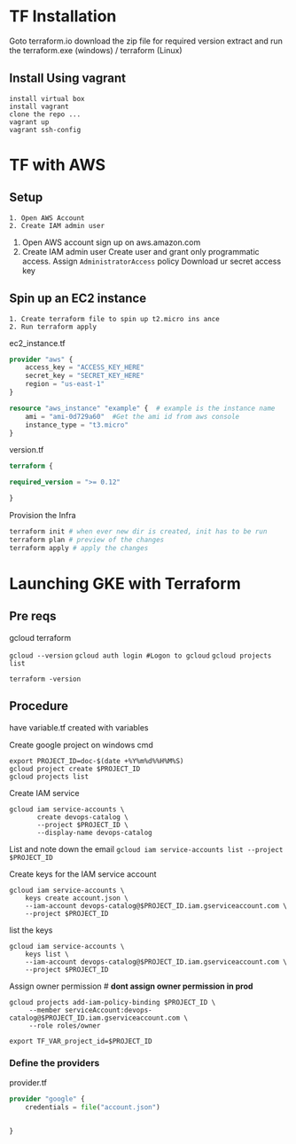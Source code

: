 # TF Installation
Goto terraform.io
download the zip file for required version
extract and run the terraform.exe (windows) / terraform (Linux)

## Install Using vagrant
```
install virtual box
install vagrant
clone the repo ...
vagrant up
vagrant ssh-config
```
# TF with AWS
## Setup
```
1. Open AWS Account
2. Create IAM admin user
```

1. Open AWS account
    sign up on aws.amazon.com
2. Create IAM admin user
    Create user and grant only programmatic access.
    Assign `AdministratorAccess` policy
    Download ur secret access key

## Spin up an EC2 instance
```
1. Create terraform file to spin up t2.micro ins ance
2. Run terraform apply
```

ec2_instance.tf
```tf
provider "aws" {
    access_key = "ACCESS_KEY_HERE"
    secret_key = "SECRET_KEY_HERE"
    region = "us-east-1"
}

resource "aws_instance" "example" {  # example is the instance name
    ami = "ami-0d729a60"  #Get the ami id from aws console
    instance_type = "t3.micro"
}
```

version.tf
```terraform
terraform {

required_version = ">= 0.12"

}
```

Provision the Infra
```sh
terraform init # when ever new dir is created, init has to be run
terraform plan # preview of the changes
terraform apply # apply the changes
```

# Launching GKE with Terraform
## Pre reqs
gcloud
terraform

`gcloud --version`
`gcloud auth login #Logon to gcloud`
`gcloud projects list`

`terraform -version`

## Procedure
have variable.tf created with variables

Create google project on windows cmd
```
export PROJECT_ID=doc-$(date +%Y%m%d%%H%M%S)
gcloud project create $PROJECT_ID
gcloud projects list
```
Create IAM service
```
gcloud iam service-accounts \
       create devops-catalog \
       --project $PROJECT_ID \
       --display-name devops-catalog
```
List and note down the email
`gcloud iam service-accounts list --project $PROJECT_ID`

Create keys for the IAM service account
```
gcloud iam service-accounts \
    keys create account.json \
    --iam-account devops-catalog@$PROJECT_ID.iam.gserviceaccount.com \
    --project $PROJECT_ID
```
list the keys
```
gcloud iam service-accounts \
    keys list \
    --iam-account devops-catalog@$PROJECT_ID.iam.gserviceaccount.com \
    --project $PROJECT_ID
```
Assign owner permission # **dont assign owner permission in prod**
```
gcloud projects add-iam-policy-binding $PROJECT_ID \
     --member serviceAccount:devops-catalog@$PROJECT_ID.iam.gserviceaccount.com \
     --role roles/owner
```
`export TF_VAR_project_id=$PROJECT_ID`

### Define the providers
provider.tf
```tf
provider "google" {
    credentials = file("account.json")


}
```